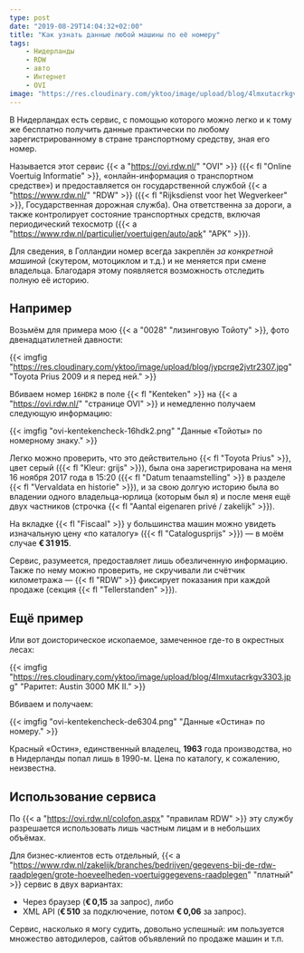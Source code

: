 ```yaml
---
type: post
date: "2019-08-29T14:04:32+02:00"
title: "Как узнать данные любой машины по её номеру"
tags:
    - Нидерланды
    - RDW
    - авто
    - Интернет
    - OVI
image: "https://res.cloudinary.com/yktoo/image/upload/blog/4lmxutacrkgv3303.jpg"
---
```


В Нидерландах есть сервис, с помощью которого можно легко и к тому же бесплатно получить данные практически по любому зарегистрированному в стране транспортному средству, зная его номер.

Называется этот сервис {{< a "https://ovi.rdw.nl/" "OVI" >}} ({{< fl "Online Voertuig Informatie" >}}, «онлайн-информация о транспортном средстве») и предоставляется он государственной службой {{< a "https://www.rdw.nl/" "RDW" >}} ({{< fl "Rijksdienst voor het Wegverkeer" >}}, Государственная дорожная служба). Она ответственна за дороги, а также контролирует состояние транспортных средств, включая периодический техосмотр ({{< a "https://www.rdw.nl/particulier/voertuigen/auto/apk" "APK" >}}).

<!--more-->

Для сведения, в Голландии номер всегда закреплён *за конкретной машиной* (скутером, мотоциклом и т.д.) и не меняется при смене владельца. Благодаря этому появляется возможность отследить полную её историю.

## Например

Возьмём для примера мою {{< a "0028" "лизинговую Тойоту" >}}, фото двенадцатилетней давности:

{{< imgfig "https://res.cloudinary.com/yktoo/image/upload/blog/jypcrqe2jvtr2307.jpg" "Toyota Prius 2009 и я перед ней." >}}

Вбиваем номер `16HDK2` в поле {{< fl "Kenteken" >}} на {{< a "https://ovi.rdw.nl/" "странице OVI" >}} и немедленно получаем следующую информацию:

{{< imgfig "ovi-kentekencheck-16hdk2.png" "Данные «Тойоты» по номерному знаку." >}}

Легко можно проверить, что это действительно {{< fl "Toyota Prius" >}}, цвет серый ({{< fl "Kleur: grijs" >}}), была она зарегистрирована на меня 16 ноября 2017 года в 15:20 ({{< fl "Datum tenaamstelling" >}} в разделе {{< fl "Vervaldata en historie" >}}), и за свою долгую историю была во владении одного владельца-юрлица (которым был я) и после меня ещё двух частников (строчка {{< fl "Aantal eigenaren privé / zakelijk" >}}).

На вкладке {{< fl "Fiscaal" >}} у большинства машин можно увидеть изначальную цену «по каталогу» ({{< fl "Catalogusprijs" >}}) — в моём случае **€ 31 915**.

Сервис, разумеется, предоставляет лишь обезличенную информацию. Также по нему можно проверить, не скручивали ли счётчик километража — {{< fl "RDW" >}} фиксирует показания при каждой продаже (секция {{< fl "Tellerstanden" >}}). 


## Ещё пример

Или вот доисторическое ископаемое, замеченное где-то в окрестных лесах:

{{< imgfig "https://res.cloudinary.com/yktoo/image/upload/blog/4lmxutacrkgv3303.jpg" "Раритет: Austin 3000 MK II." >}}

Вбиваем и получаем:

{{< imgfig "ovi-kentekencheck-de6304.png" "Данные «Остина» по номеру." >}}

Красный «Остин», единственный владелец, **1963** года производства, но в Нидерланды попал лишь в 1990-м. Цена по каталогу, к сожалению, неизвестна.

## Использование сервиса

По {{< a "https://ovi.rdw.nl/colofon.aspx" "правилам RDW" >}} эту службу разрешается использовать лишь частным лицам и в небольших объёмах.

Для бизнес-клиентов есть отдельный, {{< a "https://www.rdw.nl/zakelijk/branches/bedrijven/gegevens-bij-de-rdw-raadplegen/grote-hoeveelheden-voertuiggegevens-raadplegen" "платный" >}} сервис в двух вариантах:

* Через браузер (**€ 0,15** за запрос), либо
* XML API (**€ 510** за подключение, потом **€ 0,06** за запрос).

Сервис, насколько я могу судить, довольно успешный: им пользуется множество автодилеров, сайтов объявлений по продаже машин и т.п.